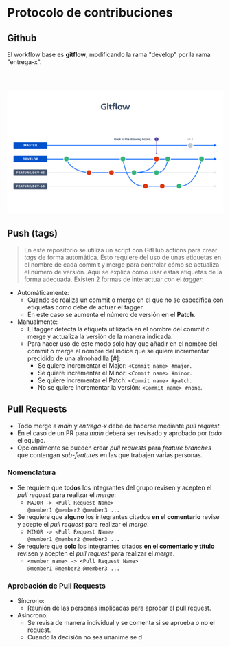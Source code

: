 # Protocolo de contribuciones
## Github
El workflow base es **gitflow**, modificando la rama "develop" por la rama "entrega-x".

<br>

![diagrama gitflow](./images/gitflow.png)
---
## Push (tags)
> En este repositorio se utiliza un script con GitHub actions para crear *tags* de forma automática. Esto requiere del uso de unas etiquetas en el nombre de cada commit y merge para controlar cómo se actualiza el número de versión. Aquí se explica cómo usar estas etiquetas de la forma adecuada.
Existen 2 formas de interactuar con el *tagger*:
- Automáticamente:
	- Cuando se realiza un commit o merge en el que no se especifica con etiquetas como debe de actuar el tagger.
	- En este caso se aumenta el número de versión en el **Patch**.
- Manualmente:
	- El tagger detecta la etiqueta utilizada en el nombre del commit o merge y actualiza la versión de la manera indicada.
	- Para hacer uso de este modo solo hay que añadir en el nombre del commit o merge el nombre del índice que se quiere incrementar precidido de una almohadilla [#]:
		- Se quiere incrementar el Major: `<Commit name> #major`.
		- Se quiere incrementar el Minor: `<Commit name> #minor`.
		- Se quiere incrementar el Patch: `<Commit name> #patch`.
		- No se quiere incrementar la versión: `<Commit name> #none`.

## Pull Requests
- Todo merge a *main* y *entrega-x* debe de hacerse mediante *pull request*.
- En el caso de un PR para *main* deberá ser revisado y aprobado por *todo* el equipo.
- Opcionalmente se pueden crear *pull requests* para *feature branches* que contengan *sub-features* en las que trabajen varias personas.

### Nomenclatura
- Se requiere que **todos** los integrantes del grupo revisen y acepten el *pull request* para realizar el *merge*: <br>
  - `MAJOR -> <Pull Request Name>` <br>
    `@member1 @member2 @member3 ...` <br>
- Se requiere que **alguno** los integrantes citados **en el comentario** revise y acepte el *pull request* para realizar el *merge*.
  - `MINOR -> <Pull Request Name>` <br>
    `@member1 @member2 @member3 ...` <br>
- Se requiere que **solo** los integrantes citados **en el comentario y título** revisen y acepten el *pull request* para realizar el *merge*.
  - `<member name> -> <Pull Request Name>` <br>
    `@member1 @member2 @member3 ...` <br>

### Aprobación de Pull Requests
- Síncrono:
  - Reunión de las personas implicadas para aprobar el pull request.
- Asíncrono:
  - Se revisa de manera individual y se comenta si se aprueba o no el request.
  - Cuando la decisión no sea unánime se d
